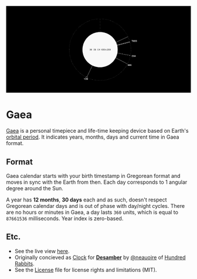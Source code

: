 <img src='/PREVIEW.gif'/>

# Gaea

[Gaea](https://en.wikipedia.org/wiki/Gaia) is a personal timepiece and life-time keeping device based on Earth's [orbital period](https://en.wikipedia.org/wiki/Orbital_period). It indicates years, months, days and current time in Gaea format.

## Format

Gaea calendar starts with your birth timestamp in Gregorean format and moves in sync with the Earth from then. Each day corresponds to 1 angular degree around the Sun.

A year has **12 months**, **30 days** each and as such, doesn't respect Gregorean calendar days and is out of phase with day/night cycles.
There are no hours or minutes in Gaea, a day lasts `360` units, which is equal to `87661536` milliseconds.
Year index is zero-based.

## Etc.

- See the live view [here](http://nomand.github.io/Gaea).
- Originally concieved as [Clock](https://github.com/hundredrabbits/Clock) for [**Desamber**](https://wiki.xxiivv.com/#desamber) by [@neauoire](https://github.com/neauoire) of [Hundred Rabbits](http://100r.co/).
- See the [License](LICENSE.md) file for license rights and limitations (MIT).